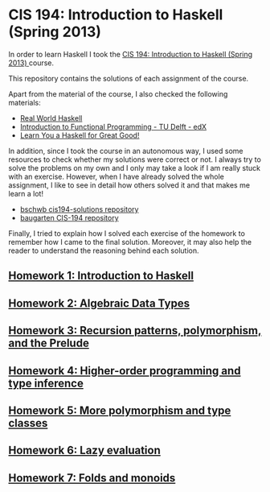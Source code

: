 # CIS 194: Introduction to Haskell (Spring 2013)

In order to learn Haskell I took the [CIS 194: Introduction to Haskell (Spring 2013)
](http://www.seas.upenn.edu/~cis194/spring13) course.

This repository contains the solutions of each assignment of the course.

Apart from the material of the course, I also checked the following materials:
* [Real World Haskell](http://book.realworldhaskell.org)
* [Introduction to Functional Programming - TU Delft - edX](https://www.edx.org/course/introduction-functional-programming-delftx-fp101x-0)
* [Learn You a Haskell for Great Good!](http://learnyouahaskell.com)

In addition, since I took the course in an autonomous way, I used some resources to check whether my solutions were correct or not. I always try to solve the problems on my own and I only may take a look if I am really stuck with an exercise. However, when I have already solved the whole assignment, I like to see in detail how others solved it and that makes me learn a lot!
* [bschwb cis194-solutions repository](https://github.com/bschwb/cis194-solutions)
* [baugarten CIS-194 repository](https://github.com/baugarten/CIS-194)

Finally, I tried to explain how I solved each exercise of the homework to remember how I came to the final solution. Moreover, it may also help the reader to understand the reasoning behind each solution.

## [Homework 1: Introduction to Haskell](homework-01)

## [Homework 2: Algebraic Data Types](homework-02)

## [Homework 3: Recursion patterns, polymorphism, and the Prelude](homework-03)

## [Homework 4: Higher-order programming and type inference](homework-04)

## [Homework 5: More polymorphism and type classes](homework-05)

## [Homework 6: Lazy evaluation](homework-06)

## [Homework 7: Folds and monoids](homework-07)
